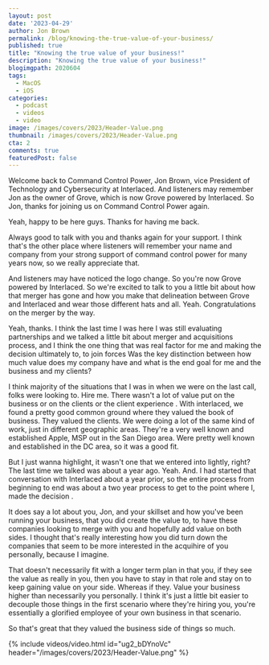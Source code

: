 ```yaml
---
layout: post
date: '2023-04-29'
author: Jon Brown
permalink: /blog/knowing-the-true-value-of-your-business/
published: true
title: "Knowing the true value of your business!"
description: "Knowing the true value of your business!"
blogimgpath: 2020604
tags:
  - MacOS
  - iOS
categories:
  - podcast
  - videos
  - video
image: /images/covers/2023/Header-Value.png
thumbnail: /images/covers/2023/Header-Value.png
cta: 2
comments: true
featuredPost: false
---
```

Welcome back to Command Control Power, Jon Brown, vice President of Technology and Cybersecurity at Interlaced. And listeners may remember Jon as the owner of Grove, which is now Grove powered by Interlaced. So Jon, thanks for  joining us on Command Control Power again.

Yeah, happy to be here guys. Thanks for having me back. 

Always good  to talk with you and thanks again for your support. I think that's the other place where listeners will remember your name and company from your strong support of command control power for many years now, so we really appreciate that. 

And listeners may have noticed the logo change. So you're now Grove powered by Interlaced. So we're excited to talk to you a little bit about how that merger has gone and how you make that delineation between Grove and Interlaced and wear those different hats and all. Yeah. Congratulations on the merger by the way.

Yeah, thanks. I think the last time I was here I was still evaluating partnerships and we talked a little bit about merger and acquisitions process, and I think the one thing that was real factor for me and making the decision ultimately to, to join forces   Was the key distinction between how much value does my company have and what is the end goal for me and the business and my clients?

I think majority of the situations that I was in when we were on the last call, folks were looking to. Hire me. There wasn't a lot of value put on the business or on the clients or the client experience . With interlaced, we found a pretty good common ground where they valued the book of business. They valued the clients. We were doing a lot of the same kind of work, just in different geographic areas. They're a very well known and established Apple, MSP out in the San Diego area. Were pretty well known and established in the DC area, so it was a good fit.

But I just wanna highlight, it wasn't one that we entered into lightly, right? The last time we talked was about a year ago. Yeah. And. I had started that conversation with Interlaced about a year prior, so the entire process from beginning to end was about a two year process to get to the point where I, made the decision .

It does say a lot about you, Jon, and your skillset and how you've been running your business, that you did create the value to, to have these companies looking  to merge with you and hopefully add value on both sides. I thought that's really interesting how you did turn down the companies that seem to be more interested in the acquihire of you personally, because I imagine.

That doesn't necessarily fit with a longer term plan in that you, if they see the value as really in you, then you have to stay in that role and stay on to keep gaining value on your side. Whereas if they. Value your business higher than necessarily you personally. I think it's just a little bit easier to decouple those things in the first scenario where they're hiring you, you're essentially a glorified employee of your own business in that scenario.

So that's great that they valued the business side of things so much. 

{% include videos/video.html id="ug2_bDYnoVc" header="/images/covers/2023/Header-Value.png" %}